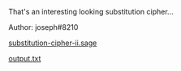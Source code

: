 That's an interesting looking substitution cipher...

Author: joseph#8210

[substitution-cipher-ii.sage](https://play.duc.tf/files/3ac9fdd4ad0ed6d9e957cae2bd282497/substitution-cipher-ii.sage?token=eyJ1c2VyX2lkIjozMTczLCJ0ZWFtX2lkIjoxODE5LCJmaWxlX2lkIjo0NX0.YU8xgQ.74hKD7_Gdwnt-cXIJtos59Qu-y4)

[output.txt](https://play.duc.tf/files/4352021ea2a24a9d0fff17a18014606c/output.txt?token=eyJ1c2VyX2lkIjozMTczLCJ0ZWFtX2lkIjoxODE5LCJmaWxlX2lkIjo0Nn0.YU8xgQ.RI8BwwHjmBB6P__5lyrdUz7Q1qM)

